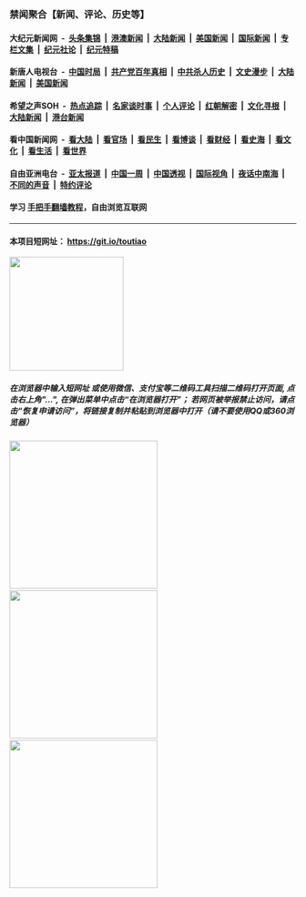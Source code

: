### 禁闻聚合【新闻、评论、历史等】

#### 大纪元新闻网 &nbsp;-&nbsp; [头条集锦](indexes/E头条集锦.md?t=02151633) &nbsp;|&nbsp; [港澳新闻](indexes/E港澳新闻.md?t=02151633)  &nbsp;|&nbsp; [大陆新闻](indexes/E大陆新闻.md?t=02151633) &nbsp;|&nbsp; [美国新闻](indexes/E美国新闻.md?t=02151633) &nbsp;|&nbsp; [国际新闻](indexes/E国际新闻.md?t=02151633) &nbsp;|&nbsp; [专栏文集](indexes/E专栏文集.md?t=02151633) &nbsp;|&nbsp; [纪元社论](indexes/E纪元社论.md?t=02151633) &nbsp;|&nbsp; [纪元特稿](indexes/E纪元特稿.md?t=02151633) 

#### 新唐人电视台 &nbsp;-&nbsp; [中国时局](indexes/N中国时局.md?t=02151633) &nbsp;|&nbsp; [共产党百年真相](indexes/N共产党百年真相.md?t=02151633) &nbsp;|&nbsp; [中共杀人历史](indexes/N中共杀人历史.md?t=02151633) &nbsp;|&nbsp; [文史漫步](indexes/N文史漫步.md?t=02151633) &nbsp;|&nbsp; [大陆新闻](indexes/N大陆新闻.md?t=02151633) &nbsp;|&nbsp; [美国新闻](indexes/N美国新闻.md?t=02151633)

#### 希望之声SOH &nbsp;-&nbsp; [热点追踪](indexes/H热点追踪.md?t=02151633) &nbsp;|&nbsp; [名家谈时事](indexes/H名家谈时事.md?t=02151633) &nbsp;|&nbsp; [个人评论](indexes/H个人评论.md?t=02151633)  &nbsp;|&nbsp; [红朝解密](indexes/H红朝解密.md?t=02151633) &nbsp;|&nbsp; [文化寻根](indexes/H文化寻根.md?t=02151633) &nbsp;|&nbsp; [大陆新闻](indexes/H大陆新闻.md?t=02151633) &nbsp;|&nbsp; [港台新闻](indexes/H港台新闻.md?t=02151633)

#### 看中国新闻网 &nbsp;-&nbsp; [看大陆](indexes/S看大陆.md?t=02151633) &nbsp;|&nbsp; [看官场](indexes/S看官场.md?t=02151633) &nbsp;|&nbsp; [看民生](indexes/S看民生.md?t=02151633)  &nbsp;|&nbsp; [看博谈](indexes/S看博谈.md?t=02151633) &nbsp;|&nbsp; [看财经](indexes/S看财经.md?t=02151633) &nbsp;|&nbsp; [看史海](indexes/S看史海.md?t=02151633) &nbsp;|&nbsp; [看文化](indexes/S看文化.md?t=02151633) &nbsp;|&nbsp; [看生活](indexes/S看生活.md?t=02151633) &nbsp;|&nbsp; [看世界](indexes/S看世界.md?t=02151633)

#### 自由亚洲电台 &nbsp;-&nbsp; [亚太报道](indexes/R亚太报道.md?t=02151633) &nbsp;|&nbsp; [中国一周](indexes/R中国一周.md?t=02151633) &nbsp;|&nbsp; [中国透视](indexes/R中国透视.md?t=02151633)  &nbsp;|&nbsp; [国际视角](indexes/R国际视角.md?t=02151633) &nbsp;|&nbsp; [夜话中南海](indexes/R夜话中南海.md?t=02151633) &nbsp;|&nbsp; [不同的声音](indexes/R不同的声音.md?t=02151633) &nbsp;|&nbsp; [特约评论](indexes/R特约评论.md?t=02151633)

#### 学习 [手把手翻墙教程](https://github.com/gfw-breaker/guides/wiki)，自由浏览互联网

----

#### 本项目短网址： https://git.io/toutiao
<img src="https://raw.githubusercontent.com/gfw-breaker/banned-news/master/scripts/img/qr.png" width="200px"/>  

##### 在浏览器中输入短网址 或使用微信、支付宝等二维码工具扫描二维码打开页面, 点击右上角"...", 在弹出菜单中点击“在浏览器打开”； 若网页被举报禁止访问，请点击“恢复申请访问”，将链接复制并粘贴到浏览器中打开（请不要使用QQ或360浏览器）

<img src="https://raw.githubusercontent.com/gfw-breaker/banned-news/master/scripts/img/1.png" width="260px"/> &nbsp; <img src="https://raw.githubusercontent.com/gfw-breaker/banned-news/master/scripts/img/2.png" width="260px"/> &nbsp; <img src="https://raw.githubusercontent.com/gfw-breaker/banned-news/master/scripts/img/3.png" width="260px"/>
